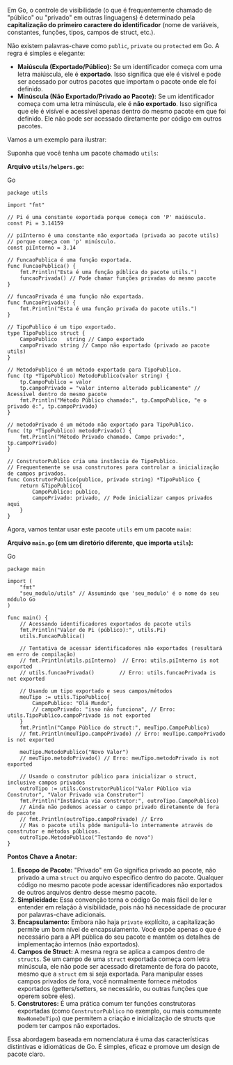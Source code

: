 Em Go, o controle de visibilidade (o que é frequentemente chamado de "público" ou "privado" em outras linguagens) é determinado pela **capitalização do primeiro caractere do identificador** (nome de variáveis, constantes, funções, tipos, campos de struct, etc.).

Não existem palavras-chave como `public`, `private` ou `protected` em Go. A regra é simples e elegante:

- **Maiúscula (Exportado/Público):** Se um identificador começa com uma letra maiúscula, ele é **exportado**. Isso significa que ele é visível e pode ser acessado por outros pacotes que importam o pacote onde ele foi definido.
- **Minúscula (Não Exportado/Privado ao Pacote):** Se um identificador começa com uma letra minúscula, ele é **não exportado**. Isso significa que ele é visível e acessível apenas dentro do mesmo pacote em que foi definido. Ele não pode ser acessado diretamente por código em outros pacotes.

Vamos a um exemplo para ilustrar:

Suponha que você tenha um pacote chamado `utils`:

**Arquivo `utils/helpers.go`:**

Go

```
package utils

import "fmt"

// Pi é uma constante exportada porque começa com 'P' maiúsculo.
const Pi = 3.14159

// piInterno é uma constante não exportada (privada ao pacote utils)
// porque começa com 'p' minúsculo.
const piInterno = 3.14

// FuncaoPublica é uma função exportada.
func FuncaoPublica() {
	fmt.Println("Esta é uma função pública do pacote utils.")
	funcaoPrivada() // Pode chamar funções privadas do mesmo pacote
}

// funcaoPrivada é uma função não exportada.
func funcaoPrivada() {
	fmt.Println("Esta é uma função privada do pacote utils.")
}

// TipoPublico é um tipo exportado.
type TipoPublico struct {
	CampoPublico   string // Campo exportado
	campoPrivado string // Campo não exportado (privado ao pacote utils)
}

// MetodoPublico é um método exportado para TipoPublico.
func (tp *TipoPublico) MetodoPublico(valor string) {
	tp.CampoPublico = valor
	tp.campoPrivado = "valor interno alterado publicamente" // Acessível dentro do mesmo pacote
	fmt.Println("Método Público chamado:", tp.CampoPublico, "e o privado é:", tp.campoPrivado)
}

// metodoPrivado é um método não exportado para TipoPublico.
func (tp *TipoPublico) metodoPrivado() {
	fmt.Println("Método Privado chamado. Campo privado:", tp.campoPrivado)
}

// ConstrutorPublico cria uma instância de TipoPublico.
// Frequentemente se usa construtores para controlar a inicialização de campos privados.
func ConstrutorPublico(publico, privado string) *TipoPublico {
	return &TipoPublico{
		CampoPublico: publico,
		campoPrivado: privado, // Pode inicializar campos privados aqui
	}
}
```

Agora, vamos tentar usar este pacote `utils` em um pacote `main`:

**Arquivo `main.go` (em um diretório diferente, que importa `utils`):**

Go

```
package main

import (
	"fmt"
	"seu_modulo/utils" // Assumindo que 'seu_modulo' é o nome do seu módulo Go
)

func main() {
	// Acessando identificadores exportados do pacote utils
	fmt.Println("Valor de Pi (público):", utils.Pi)
	utils.FuncaoPublica()

	// Tentativa de acessar identificadores não exportados (resultará em erro de compilação)
	// fmt.Println(utils.piInterno)  // Erro: utils.piInterno is not exported
	// utils.funcaoPrivada()        // Erro: utils.funcaoPrivada is not exported

	// Usando um tipo exportado e seus campos/métodos
	meuTipo := utils.TipoPublico{
		CampoPublico: "Olá Mundo",
		// campoPrivado: "isso não funciona", // Erro: utils.TipoPublico.campoPrivado is not exported
	}
	fmt.Println("Campo Público do struct:", meuTipo.CampoPublico)
	// fmt.Println(meuTipo.campoPrivado) // Erro: meuTipo.campoPrivado is not exported

	meuTipo.MetodoPublico("Novo Valor")
	// meuTipo.metodoPrivado() // Erro: meuTipo.metodoPrivado is not exported

	// Usando o construtor público para inicializar o struct, inclusive campos privados
	outroTipo := utils.ConstrutorPublico("Valor Público via Construtor", "Valor Privado via Construtor")
	fmt.Println("Instância via construtor:", outroTipo.CampoPublico)
	// Ainda não podemos acessar o campo privado diretamente de fora do pacote
	// fmt.Println(outroTipo.campoPrivado) // Erro
	// Mas o pacote utils pôde manipulá-lo internamente através do construtor e métodos públicos.
	outroTipo.MetodoPublico("Testando de novo")
}
```

**Pontos Chave a Anotar:**

1. **Escopo de Pacote:** "Privado" em Go significa privado ao pacote, não privado a uma `struct` ou arquivo específico dentro do pacote. Qualquer código no mesmo pacote pode acessar identificadores não exportados de outros arquivos dentro desse mesmo pacote.
2. **Simplicidade:** Essa convenção torna o código Go mais fácil de ler e entender em relação à visibilidade, pois não há necessidade de procurar por palavras-chave adicionais.
3. **Encapsulamento:** Embora não haja `private` explícito, a capitalização permite um bom nível de encapsulamento. Você expõe apenas o que é necessário para a API pública do seu pacote e mantém os detalhes de implementação internos (não exportados).
4. **Campos de Struct:** A mesma regra se aplica a campos dentro de `structs`. Se um campo de uma `struct` exportada começa com letra minúscula, ele não pode ser acessado diretamente de fora do pacote, mesmo que a `struct` em si seja exportada. Para manipular esses campos privados de fora, você normalmente fornece métodos exportados (getters/setters, se necessário, ou outras funções que operem sobre eles).
5. **Construtores:** É uma prática comum ter funções construtoras exportadas (como `ConstrutorPublico` no exemplo, ou mais comumente `NewNomeDoTipo`) que permitem a criação e inicialização de structs que podem ter campos não exportados.

Essa abordagem baseada em nomenclatura é uma das características distintivas e idiomáticas de Go. É simples, eficaz e promove um design de pacote claro.